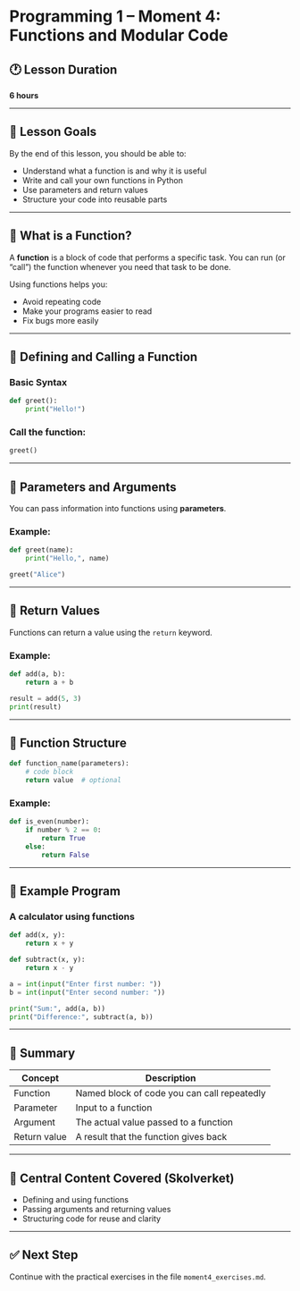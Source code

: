 # Programming 1 – Moment 4: Functions and Modular Code

## 🕐 Lesson Duration
**6 hours**

---

## 🎯 Lesson Goals
By the end of this lesson, you should be able to:

- Understand what a function is and why it is useful
- Write and call your own functions in Python
- Use parameters and return values
- Structure your code into reusable parts

---

## 🧠 What is a Function?

A **function** is a block of code that performs a specific task. You can run (or “call”) the function whenever you need that task to be done.

Using functions helps you:
- Avoid repeating code
- Make your programs easier to read
- Fix bugs more easily

---

## 🧪 Defining and Calling a Function

### Basic Syntax
```python
def greet():
    print("Hello!")
```

### Call the function:
```python
greet()
```

---

## 🧾 Parameters and Arguments

You can pass information into functions using **parameters**.

### Example:
```python
def greet(name):
    print("Hello,", name)

greet("Alice")
```

---

## 🔁 Return Values

Functions can return a value using the `return` keyword.

### Example:
```python
def add(a, b):
    return a + b

result = add(5, 3)
print(result)
```

---

## 🧱 Function Structure

```python
def function_name(parameters):
    # code block
    return value  # optional
```

### Example:
```python
def is_even(number):
    if number % 2 == 0:
        return True
    else:
        return False
```

---

## 🧪 Example Program

### A calculator using functions
```python
def add(x, y):
    return x + y

def subtract(x, y):
    return x - y

a = int(input("Enter first number: "))
b = int(input("Enter second number: "))

print("Sum:", add(a, b))
print("Difference:", subtract(a, b))
```

---

## 🧩 Summary

| Concept       | Description                                 |
|---------------|---------------------------------------------|
| Function      | Named block of code you can call repeatedly |
| Parameter     | Input to a function                         |
| Argument      | The actual value passed to a function       |
| Return value  | A result that the function gives back       |

---

## 📌 Central Content Covered (Skolverket)

- Defining and using functions
- Passing arguments and returning values
- Structuring code for reuse and clarity

---

## ✅ Next Step
Continue with the practical exercises in the file `moment4_exercises.md`.
